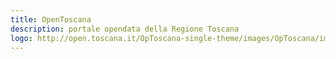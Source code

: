 ```yaml
---
title: OpenToscana
description: portale opendata della Regione Toscana
logo: http://open.toscana.it/OpToscana-single-theme/images/OpToscana/img_logo_testata.png
---
```

